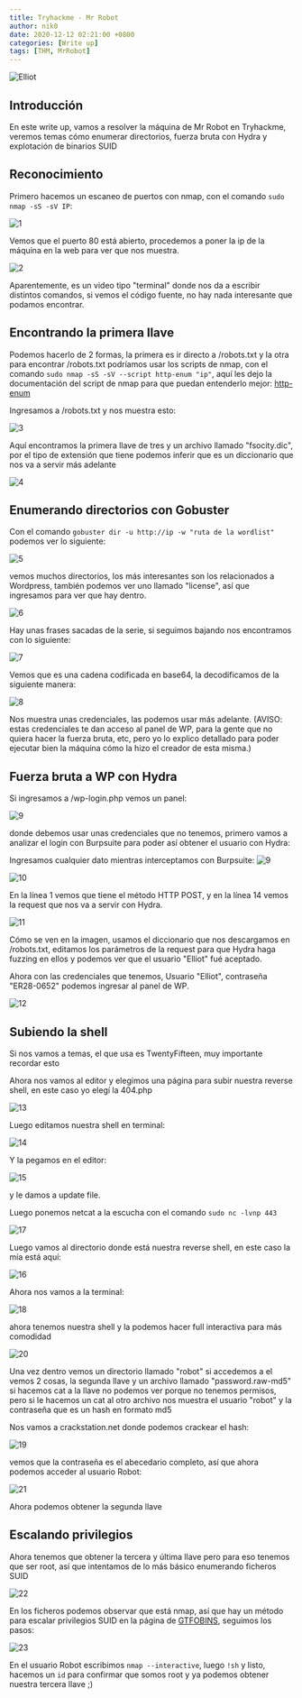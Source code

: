 ```yaml
---
title: Tryhackme - Mr Robot
author: nik0
date: 2020-12-12 02:21:00 +0800
categories: [Write up]
tags: [THM, MrRobot]
---
```


![Elliot](/assets/img/sample/MrRobot/mrrobot.jpeg)

## Introducción

En este write up, vamos a resolver la máquina de Mr Robot en Tryhackme, veremos temas cómo enumerar directorios, fuerza bruta con Hydra y explotación de binarios SUID

## Reconocimiento 

Primero hacemos un escaneo de puertos con nmap, con el comando ```sudo nmap -sS -sV IP```:

![1](/assets/img/sample/MrRobot/1.png)

Vemos que el puerto 80 está abierto, procedemos a poner la ip de la máquina en la web para ver que nos muestra.

![2](/assets/img/sample/MrRobot/2.png)

Aparentemente, es un video tipo "terminal" donde nos da a escribir distintos comandos, si vemos el código fuente, no hay nada interesante que podamos encontrar.

## Encontrando la primera llave

Podemos hacerlo de 2 formas, la primera es ir directo a /robots.txt y la otra para encontrar /robots.txt podríamos usar los scripts de nmap, con el comando ```sudo nmap -sS -sV --script http-enum "ip"```, aquí les dejo la documentación del script de nmap para que puedan entenderlo mejor: [http-enum](https://nmap.org/nsedoc/scripts/http-enum.html)

Ingresamos a /robots.txt y nos muestra esto:

![3](/assets/img/sample/MrRobot/3.png)

Aquí encontramos la primera llave de tres y un archivo llamado "fsocity.dic", por el tipo de extensión que tiene podemos inferir que es un diccionario que nos va a servir más adelante

![4](/assets/img/sample/MrRobot/4.png)

## Enumerando directorios con Gobuster

Con el comando ```gobuster dir -u http://ip -w "ruta de la wordlist" ``` podemos ver lo siguiente:

![5](/assets/img/sample/MrRobot/5.png)

vemos muchos directorios, los más interesantes son los relacionados a Wordpress, también podemos ver uno llamado "license", así que ingresamos para ver que hay dentro.

![6](/assets/img/sample/MrRobot/6.png)

Hay unas frases sacadas de la serie, si seguimos bajando nos encontramos con lo siguiente:

![7](/assets/img/sample/MrRobot/7.png)

Vemos que es una cadena codificada en base64, la decodificamos de la siguiente manera:

![8](/assets/img/sample/MrRobot/8.png)

Nos muestra unas credenciales, las podemos usar más adelante. (AVISO: estas credenciales te dan acceso al panel de WP, para la gente que no quiera hacer la fuerza bruta, etc, pero yo lo explico detallado para poder ejecutar bien la máquina cómo la hizo el creador de esta misma.) 

## Fuerza bruta a WP con Hydra

Si ingresamos a /wp-login.php vemos un panel:

![9](/assets/img/sample/MrRobot/9.png)

donde debemos usar unas credenciales que no tenemos, primero vamos a analizar el login con Burpsuite para poder así obtener el usuario con Hydra:

Ingresamos cualquier dato mientras interceptamos con Burpsuite:
![9](/assets/img/sample/MrRobot/9.png)

![10](/assets/img/sample/MrRobot/10.png)

En la línea 1 vemos que tiene el método HTTP POST, y en la línea 14 vemos la request que nos va a servir con Hydra.

![11](/assets/img/sample/MrRobot/11.png)

Cómo se ven en la imagen, usamos el diccionario que nos descargamos en /robots.txt, editamos los parámetros de la request para que Hydra haga fuzzing en ellos y podemos ver que el usuario "Elliot" fué aceptado.

Ahora con las credenciales que tenemos, Usuario "Elliot", contraseña "ER28-0652" podemos ingresar al panel de WP.

![12](/assets/img/sample/MrRobot/12.png)

## Subiendo la shell

Si nos vamos a temas, el que usa es TwentyFifteen, muy importante recordar esto

Ahora nos vamos al editor y elegimos una página para subir nuestra reverse shell, en este caso yo elegí la 404.php

![13](/assets/img/sample/MrRobot/13.png)

Luego editamos nuestra shell en terminal: 

![14](/assets/img/sample/MrRobot/14.png)

Y la pegamos en el editor: 

![15](/assets/img/sample/MrRobot/15.png)

y le damos a update file.

Luego ponemos netcat a la escucha con el comando ```sudo nc -lvnp 443```

![17](/assets/img/sample/MrRobot/17.png)

Luego vamos al directorio donde está nuestra reverse shell, en este caso la mía está aquí:

![16](/assets/img/sample/MrRobot/16.png)

Ahora nos vamos a la terminal:

![18](/assets/img/sample/MrRobot/18.png)

ahora tenemos nuestra shell y la podemos hacer full interactiva para más comodidad

![20](/assets/img/sample/MrRobot/20.png)

Una vez dentro vemos un directorio llamado "robot" si accedemos a el vemos 2 cosas, la segunda llave y un archivo llamado "password.raw-md5" si hacemos cat a la llave no podemos ver porque no tenemos permisos, pero si le hacemos un cat al otro archivo nos muestra el usuario "robot" y la contraseña que es un hash en formato md5

Nos vamos a crackstation.net donde podemos crackear el hash:

![19](/assets/img/sample/MrRobot/19.png)

vemos que la contraseña es el abecedario completo, así que ahora podemos acceder al usuario Robot:

![21](/assets/img/sample/MrRobot/21.png)

Ahora podemos obtener la segunda llave

## Escalando privilegios

Ahora tenemos que obtener la tercera y última llave pero para eso tenemos que ser root, así que intentamos de lo más básico enumerando ficheros SUID

![22](/assets/img/sample/MrRobot/22.png)

En los ficheros podemos observar que está nmap, así que hay un método para escalar privilegios SUID en la página de [GTFOBINS](https://gtfobins.github.io/gtfobins/nmap/#limited-suid), seguimos los pasos: 

![23](/assets/img/sample/MrRobot/23.png)

En el usuario Robot escribimos ```nmap --interactive```, luego ```!sh``` y listo, hacemos un ```id``` para confirmar que somos root y ya podemos obtener nuestra tercera llave ;)










